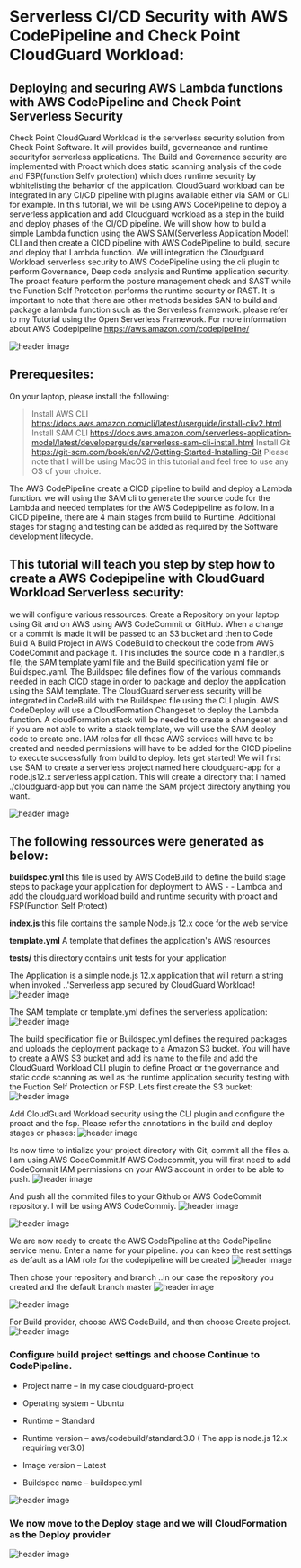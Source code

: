 # Serverless CI/CD Security with AWS CodePipeline and Check Point CloudGuard Workload:
## Deploying and securing AWS Lambda functions with AWS CodePipeline and Check Point Serverless Security

Check Point CloudGuard Workload is the serverless security solution from Check Point Software. It will provides build, governeance and runtime securityfor serverless applications. 
The Build and Governance security are implemented with Proact which does static scanning analysis of the code and FSP(function Selfv protection) which does runtime security by wbhitelisting the behavior of the application. CloudGuard workload can be integrated in any CI/CD pipeline with plugins available either via SAM or CLI for example. 
In this tutorial, we will be using AWS CodePipeline to deploy a serverless application and add Cloudguard workload as a step in the build and deploy phases of the CI/CD pipeline. We will show how to build a simple Lambda function using the AWS SAM(Serverless Application Model) CLI and then create a CICD pipeline with AWS CodePipeline to build, secure and deploy that Lambda function. We will integration the Cloudguard Workload serverless security to AWS CodePipeline using the cli plugin to perform Governance, Deep code analysis and Runtime application security. The proact feature perform the posture management check and SAST while the Function Self Protection performs the runtime security or RAST.
It is important to note that there are other methods besides SAN to build and package a lambda function such as the Serverless framework. please refer to my Tutorial using the Open Serverless Framework. For more information about AWS Codepipeline https://aws.amazon.com/codepipeline/

 ![header image](pipe2.png) 
 
## Prerequesites:
On your laptop, please install the following:

> Install AWS CLI https://docs.aws.amazon.com/cli/latest/userguide/install-cliv2.html
> Install SAM CLI https://docs.aws.amazon.com/serverless-application-model/latest/developerguide/serverless-sam-cli-install.html
> Install Git https://git-scm.com/book/en/v2/Getting-Started-Installing-Git
> Please note that I will be using MacOS in this tutorial and feel free to use any OS of your choice.

The AWS CodePipeline create a CICD pipeline to build and deploy a Lambda function. we will using the SAM cli to generate the source code for the Lambda and needed templates for the AWS Codepipeline as follow. 
In a CICD pipeline, there are 4 main stages from build to Runtime. Additional stages for staging and testing can be added as required by the Software development lifecycle.

## This tutorial will teach you step by step how to create a AWS Codepipeline with CloudGuard Workload Serverless security:
we will configure various ressources:
Create a Repository on your laptop using Git and on AWS using AWS CodeCommit or GitHub. When a change or a commit is made it will be passed to an S3 bucket and then to Code Build
A Build Project in AWS CodeBuild to checkout the code from AWS CodeCommit and package it. This includes the source code in a handler.js file, the SAM template yaml file and the Build specification yaml file or Buildspec.yaml. The Buildspec file defines flow of the various commands needed in each CICD stage in order to package and deploy the application using the SAM template. The CloudGuard serverless security will be integrated in CodeBuild with the Buildspec file using the CLI plugin.
AWS CodeDeploy will use a CloudFormation Changeset to deploy the Lambda function. A cloudFormation stack will be needed to create a changeset and if you are not able to write a stack template, we will use the SAM deploy code to create one.
IAM roles for all these AWS services will have to be created and needed permissions will have to be added for the CICD pipeline to execute successfully from build to deploy.
lets get started!
We will first use SAM to create a serverless project named here cloudguard-app for a node.js12.x serverless application. This will create a directory that I named ./cloudguard-app but you can name the SAM project directory anything you want..

![header image](sam2.png) 

## The following ressources were generated as below:

**buildspec.yml** this file is used by AWS CodeBuild to define the build stage steps to package your application for deployment to AWS - - Lambda and add the cloudguard workload build and runtime security with proact and FSP(Function Self Protect)

**index.js** this file contains the sample Node.js 12.x code for the web service

**template.yml** A template that defines the application's AWS resources

**tests/** this directory contains unit tests for your application

The Application is a simple node.js 12.x application that will return a string when invoked ..'Serverless app secured by CloudGuard Workload!
![header image](src1.png) 

The SAM template or template.yml defines the serverless application: 
![header image](temp1.png) 

The build specification file or Buildspec.yml defines the required packages and uploads the deployment package to a Amazon S3 bucket.
You will have to create a AWS S3 bucket and add its name to the file and add the CloudGuard Workload CLI plugin to define Proact or the governance and static code scanning as well as the runtime application security testing with the Fuction Self Protection or FSP.
Lets first create the S3 bucket: 
![header image](s33.png) 

Add CloudGuard Workload security using the CLI plugin and configure the proact and the fsp. Please refer the annotations in the build and deploy stages or phases: 
![header image](build1.png) 

Its now time to intialize your project directory with Git, commit all the files a.
I am using AWS CodeCommit.If AWS Codecommit, you will first need to add CodeCommit IAM permissions on your AWS account in order to be able to push.
![header image](git1.png) 

And push all the commited files to your Github or AWS CodeCommit repository. I will be using AWS CodeCommiy.
![header image](git3.png) 

![header image](ccom.png) 

We are now ready to create the AWS CodePipeline at the CodePipeline service menu.
Enter a name for your pipeline. you can keep the rest settings as default as a IAM role for the codepipeline will be created
![header image](cpipe1.png) 

Then chose your repository and branch ..in our case the repository you created and the default branch master
![header image](cpipe3.png) 

![header image](cpipe4.png) 

For Build provider, choose AWS CodeBuild, and then choose Create project.
![header image](cpipe5.png) 

### Configure build project settings and choose Continue to CodePipeline.

* Project name – <your project name> in my case cloudguard-project

* Operating system – Ubuntu

* Runtime – Standard

* Runtime version – aws/codebuild/standard:3.0 ( The app is node.js 12.x requiring ver3.0)

* Image version – Latest

* Buildspec name – buildspec.yml

![header image](cpipe6.png) 

### We now move to the Deploy stage and we will CloudFormation as the Deploy provider

![header image](cpipe8.png) 
